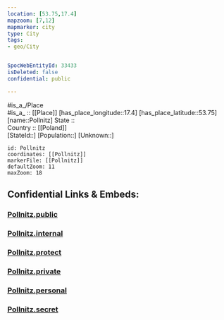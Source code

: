 ```yaml
---
location: [53.75,17.4] 
mapzoom: [7,12] 
mapmarker: city 
type: City
tags:
- geo/City


SpocWebEntityId: 33433
isDeleted: false
confidential: public

---
```

#is_a_/Place  
#is_a_ :: [[Place]] 
[has_place_longitude::17.4] 
[has_place_latitude::53.75] 
[name::Pollnitz] 
State ::  
Country :: [[Poland]]  
[StateId::] 
[Population::] 
[Unknown::] 


```leaflet
id: Pollnitz
coordinates: [[Pollnitz]] 
markerFile: [[Pollnitz]] 
defaultZoom: 11 
maxZoom: 18
```


## Confidential Links & Embeds: 

### [Pollnitz.public](/_public/\Earth\Continent\Europe\Europe~East\Poland\Provinces~Poland\Pomeranian\CityPollnitz.public.md) 

### [Pollnitz.internal](/_internal/\Earth\Continent\Europe\Europe~East\Poland\Provinces~Poland\Pomeranian\CityPollnitz.internal.md) 

### [Pollnitz.protect](/_protect/\Earth\Continent\Europe\Europe~East\Poland\Provinces~Poland\Pomeranian\CityPollnitz.protect.md) 

### [Pollnitz.private](/_private/\Earth\Continent\Europe\Europe~East\Poland\Provinces~Poland\Pomeranian\CityPollnitz.private.md) 

### [Pollnitz.personal](/_personal/\Earth\Continent\Europe\Europe~East\Poland\Provinces~Poland\Pomeranian\CityPollnitz.personal.md) 

### [Pollnitz.secret](/_secret/\Earth\Continent\Europe\Europe~East\Poland\Provinces~Poland\Pomeranian\CityPollnitz.secret.md)

